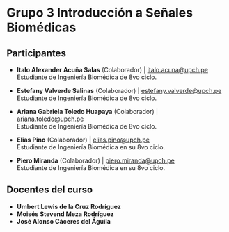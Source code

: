 # Grupo 3 Introducción a Señales Biomédicas


## Participantes

- **Italo Alexander Acuña Salas** (Colaborador) | [italo.acuna@upch.pe](mailto:italo.acuna@upch.pe)  
  Estudiante de Ingeniería Biomédica de 8vo ciclo.

- **Estefany Valverde Salinas** (Colaborador) | [estefany.valverde@upch.pe](mailto:estefany.valverde@upch.pe)  
  Estudiante de Ingeniería Biomédica de 8vo ciclo.

- **Ariana Gabriela Toledo Huapaya** (Colaborador) | [ariana.toledo@upch.pe](mailto:ariana.toledo@upch.pe)  
  Estudiante de Ingeniería Biomédica de 8vo ciclo.

- **Elias Pino** (Colaborador) | [elias.pino@upch.pe](mailto:elias.pino@upch.pe)  
  Estudiante de Ingeniería Biomédica en su 8vo ciclo.

- **Piero Miranda** (Colaborador) | [piero.miranda@upch.pe](mailto:piero.miranda@upch.pe)  
  Estudiante de Ingeniería Biomédica en su 8vo ciclo.

## Docentes del curso

- **Umbert Lewis de la Cruz Rodríguez**
- **Moisés Stevend Meza Rodríguez**
- **José Alonso Cáceres del Águila**

